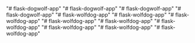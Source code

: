 "# flask-dogwolf-app" 
"# flask-dogwolf-app" 
"# flask-dogwolf-app" 
"# flask-dogwolf-app" 
"# flask-wolfdog-app" 
"# flask-wolfdog-app" 
"# flask-wolfdog-app" 
"# flask-wolfdog-app" 
"# flask-wolfdog-app" 
"# flask-wolfdog-app" 
"# flask-wolfdog-app" 
"# flask-wolfdog-app" 
"# flask-wolfdog-app" 

